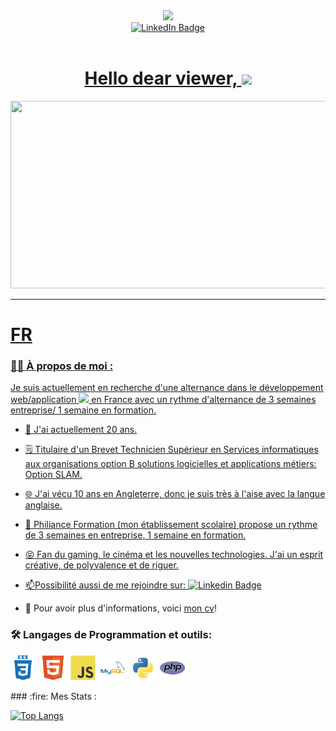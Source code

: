 <HTML>

<div id="header" align="center">
  <img src="https://media.giphy.com/media/HscDLzkO8EOTmgkhQP/giphy.gif" width="100"/>
  <div id="badges">
    <a href="https://www.linkedin.com/in/ossie-mouangassa-11470119a/">
  <img src="https://img.shields.io/badge/LinkedIn-blue?style=for-the-badge&logo=linkedin&logoColor=white" alt="LinkedIn Badge"/>
  </div>
      <img src="https://komarev.com/ghpvc/?username=MTrix2002&style=flat-square&color=blue" alt=""/>
</div>

<h1 align="center">
  Hello dear viewer,
  <img src="https://media.giphy.com/media/hvRJCLFzcasrR4ia7z/giphy.gif" width="30px"/>
</h1>

<div align="center">
  <img src="https://media.giphy.com/media/dWesBcTLavkZuG35MI/giphy.gif" width="600" height="300"/>
</div>

---
# FR
### :man_technologist: À propos de moi :

Je suis actuellement en recherche d'une alternance dans le développement web/application  <img src="https://media.giphy.com/media/WUlplcMpOCEmTGBtBW/giphy.gif" width="30"> en France avec un rythme d'alternance de 3 semaines entreprise/ 1 semaine en formation.

- :cake: J'ai actuellement 20 ans.
  
- :spiral_notepad: Titulaire d'un Brevet Technicien Supérieur en Services informatiques aux organisations option B solutions logicielles et applications métiers:
  Option SLAM.
  
- :globe_with_meridians: J'ai vécu 10 ans en Angleterre, donc je suis très à l'aise avec la langue anglaise.

- :briefcase: Philiance Formation (mon établissement scolaire) propose un rythme de 3 semaines en entreprise, 1 semaine en formation.
  
- :stuck_out_tongue_closed_eyes: Fan du gaming, le cinéma et les nouvelles technologies. J'ai un esprit créative, de polyvalence et de riguer.

- :mailbox:Possibilité aussi de me rejoindre sur: [![Linkedin Badge](https://img.shields.io/badge/-kakbar-blue?style=flat&logo=Linkedin&logoColor=white)](https://www.linkedin.com/in/ossie-mouangassa-11470119a/)

- :incoming_envelope: Pour avoir plus d'informations, voici <a href="CV_2023-06-23_OSSIE_MOUANGASSA.pdf">mon cv</a>!

### :hammer_and_wrench: Langages de Programmation et outils:

<div>
 
  

  <img src="https://github.com/devicons/devicon/blob/master/icons/css3/css3-plain-wordmark.svg"  title="CSS3" alt="CSS" width="40" height="40"/>&nbsp;
  <img src="https://github.com/devicons/devicon/blob/master/icons/html5/html5-original.svg" title="HTML5" alt="HTML" width="40" height="40"/>&nbsp;
  <img src="https://github.com/devicons/devicon/blob/master/icons/javascript/javascript-original.svg" title="JavaScript" alt="JavaScript" width="40" height="40"/>&nbsp;
  <img src="https://github.com/devicons/devicon/blob/master/icons/mysql/mysql-original-wordmark.svg" title="MySQL"  alt="MySQL" width="40" height="40"/>&nbsp;
   <img src="https://github.com/devicons/devicon/blob/master/icons/python/python-original.svg" title="Python"  alt="Python" width="40" height="40"/>&nbsp;
    <img src="https://github.com/devicons/devicon/blob/master/icons/php/php-original.svg" title="PHP"  alt="PHP" width="40" height="40"/>&nbsp;
  
  </div>
### :fire: Mes Stats :

[![Top Langs](https://github-readme-stats.vercel.app/api/top-langs/?username=MTrix2002&layout=compact&theme=vision-friendly-dark)](https://github.com/anuraghazra/github-readme-stats)


</HTML>

